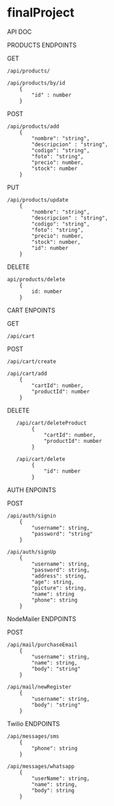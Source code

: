 ﻿# finalProject

API DOC

PRODUCTS ENDPOINTS

GET
    
    /api/products/

    /api/products/by/id
        { 
            "id" : number
        }

POST
    
    /api/products/add
        {
            "nombre": "string",
            "descripcion" : "string",
            "codigo": "string",
            "foto": "string",
            "precio": number,
            "stock": number
        }

PUT 
    
    /api/products/update
        {
            "nombre": "string",
            "descripcion" : "string",
            "codigo": "string",
            "foto": "string",
            "precio": number,
            "stock": number,
            "id": number
        }

DELETE
    
    api/products/delete
        {
            id: number
        }


CART ENPOINTS 


GET
    
    /api/cart

POST
    
    /api/cart/create

    /api/cart/add
        {
            "cartId": number,
            "productId": number
        }

DELETE

       /api/cart/deleteProduct
            {
                "cartId": number,
                "productId": number
            }

       /api/cart/delete
            {
                "id": number
            }


AUTH ENPOINTS

POST
    
    /api/auth/signin
        {
            "username": string,
            "password": "string"
        }

    /api/auth/signUp
        {
            "username": string,
            "password": string,
            "address": string,
            "age": string,
            "picture": string,
            "name": string
            "phone": string
        }


NodeMailer ENDPOINTS

POST

    /api/mail/purchaseEmail
        {
            "username": string,
            "name": string,
            "body": "string"
        }

    /api/mail/newRegister
        {
            "username": string,
            "body": "string"
        }

Twilio ENDPOINTS

    /api/messages/sms
        {
            "phone": string  
        }

    /api/messages/whatsapp
        {
            "userName": string,
            "name": string,
            "body": string
        }
